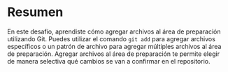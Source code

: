 # Resumen

En este desafío, aprendiste cómo agregar archivos al área de preparación utilizando Git. Puedes utilizar el comando `git add` para agregar archivos específicos o un patrón de archivo para agregar múltiples archivos al área de preparación. Agregar archivos al área de preparación te permite elegir de manera selectiva qué cambios se van a confirmar en el repositorio.
